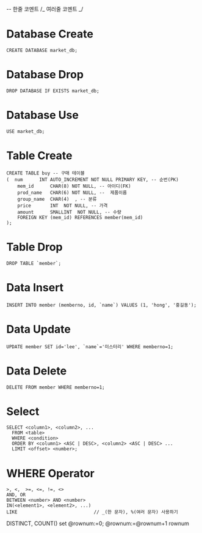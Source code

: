 -- 한줄 코멘트
/_
여러줄
코멘트
_/

# Database Create

    CREATE DATABASE market_db;

# Database Drop

    DROP DATABASE IF EXISTS market_db;

# Database Use

    USE market_db;

# Table Create

    CREATE TABLE buy -- 구매 테이블
    (  num 		INT AUTO_INCREMENT NOT NULL PRIMARY KEY, -- 순번(PK)
        mem_id  	CHAR(8) NOT NULL, -- 아이디(FK)
        prod_name 	CHAR(6) NOT NULL, --  제품이름
        group_name 	CHAR(4)  , -- 분류
        price     	INT  NOT NULL, -- 가격
        amount    	SMALLINT  NOT NULL, -- 수량
        FOREIGN KEY (mem_id) REFERENCES member(mem_id)
    );

# Table Drop

    DROP TABLE `member`;

# Data Insert

    INSERT INTO member (memberno, id, `name`) VALUES (1, 'hong', '홍길동');

# Data Update

    UPDATE member SET id='lee', `name`='미스터리' WHERE memberno=1;

# Data Delete

    DELETE FROM member WHERE memberno=1;

# Select

    SELECT <column1>, <column2>, ...
      FROM <table>
      WHERE <condition>
      ORDER BY <column1> <ASC | DESC>, <column2> <ASC | DESC> ...
      LIMIT <offset> <number>;

# WHERE Operator

    >, <,  >=, <=, !=, <>
    AND, OR
    BETWEEN <number> AND <number>
    IN(<element1>, <element2>, ...)
    LIKE                            // _(한 문자), %(여러 문자) 사용하기

DISTINCT, COUNT()
set @rownum:=0;
@rownum:=@rownum+1 rownum
